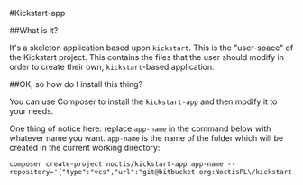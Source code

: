 #Kickstart-app

##What is it?

It's a skeleton application based upon `kickstart`. This is the "user-space" of the 
Kickstart project. This contains the files that the user should modify in order to
create their own, `kickstart`-based application.

##OK, so how do I install this thing?

You can use Composer to install the `kickstart-app` and then modify it to your needs.

One thing of notice here: replace `app-name` in the command below with whatever name
you want. `app-name` is the name of the folder which will be created in the current
working directory:

```
composer create-project noctis/kickstart-app app-name --repository='{"type":"vcs","url":"git@bitbucket.org:NoctisPL\/kickstart.git"}'
```